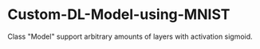 # Custom-DL-Model-using-MNIST
Class "Model" support arbitrary amounts of layers with activation sigmoid.
